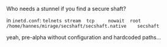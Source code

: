 Who needs a stunnel if you find a secure shaft?

in `inetd.conf`:
`telnets stream  tcp     nowait  root    /home/hannes/mirage/secshaft/secshaft.native    secshaft`

yeah, pre-alpha without configuration and hardcoded paths...